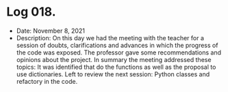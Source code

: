 # Log 018.
- Date: November 8, 2021
- Description: On this day we had the meeting with the teacher for a session of doubts, clarifications and advances in which the progress of the code was exposed. The professor gave some recommendations and opinions about the project. In summary the meeting addressed these topics: It was identified that do the functions as well as the proposal to use dictionaries. Left to review the next session: Python classes and refactory in the code.
